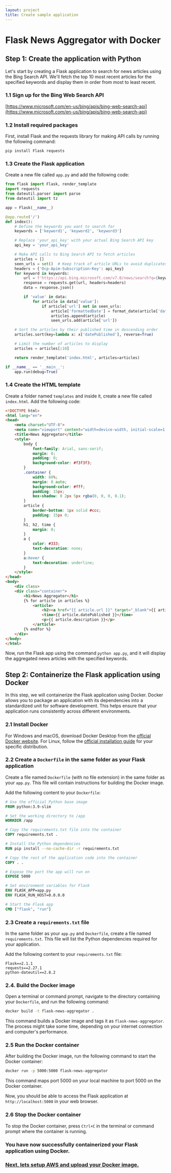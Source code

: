 ```yaml
---
layout: project
title: Create sample application
---
```


# Flask News Aggregator with Docker

## Step 1: Create the application with Python

Let's start by creating a Flask application to search for news articles using the Bing Search API. We'll fetch the top 10 most recent articles for the specified keywords and display them in order from most to least recent.

### 1.1 Sign up for the Bing Web Search API

[https://www.microsoft.com/en-us/bing/apis/bing-web-search-api](https://www.microsoft.com/en-us/bing/apis/bing-web-search-api)

### 1.2 Install required packages

First, install Flask and the requests library for making API calls by running the following command:

```
pip install Flask requests
```

### 1.3 Create the Flask application

Create a new file called `app.py` and add the following code:

```python
from flask import Flask, render_template
import requests
from dateutil.parser import parse
from dateutil import tz

app = Flask(__name__)

@app.route('/')
def index():
    # Define the keywords you want to search for
    keywords = ['keyword1', 'keyword2', 'keyword3']

    # Replace 'your_api_key' with your actual Bing Search API key
    api_key = 'your_api_key'

    # Make API calls to Bing Search API to fetch articles
    articles = []
    seen_urls = set()  # Keep track of article URLs to avoid duplicates
    headers = {'Ocp-Apim-Subscription-Key': api_key}
    for keyword in keywords:
        url = f'https://api.bing.microsoft.com/v7.0/news/search?q={keyword}&count=10&sortBy=Date'
        response = requests.get(url, headers=headers)
        data = response.json()

        if 'value' in data:
            for article in data['value']:
                if article['url'] not in seen_urls:
                    article['formattedDate'] = format_date(article['datePublished'])
                    articles.append(article)
                    seen_urls.add(article['url'])

    # Sort the articles by their published time in descending order
    articles.sort(key=lambda x: x['datePublished'], reverse=True)

    # Limit the number of articles to display
    articles = articles[:10]

    return render_template('index.html', articles=articles)

if __name__ == '__main__':
    app.run(debug=True)
```

### 1.4 Create the HTML template

Create a folder named `templates` and inside it, create a new file called `index.html`. Add the following code:

```html
<!DOCTYPE html>
<html lang="en">
<head>
    <meta charset="UTF-8">
    <meta name="viewport" content="width=device-width, initial-scale=1.0">
    <title>News Aggregator</title>
    <style>
        body {
            font-family: Arial, sans-serif;
            margin: 0;
            padding: 0;
            background-color: #f3f3f3;
        }
        .container {
            width: 80%;
            margin: 0 auto;
            background-color: #fff;
            padding: 15px;
            box-shadow: 0 2px 5px rgba(0, 0, 0, 0.1);
        }
        article {
            border-bottom: 1px solid #ccc;
            padding: 15px 0;
        }
        h1, h2, time {
            margin: 0;
        }
        a {
            color: #333;
            text-decoration: none;
        }
        a:hover {
            text-decoration: underline;
        }
    </style>
</head>
<body>
    <div class>
    <div class="container">
        <h1>News Aggregator</h1>
        {% for article in articles %}
            <article>
                <h2><a href="{{ article.url }}" target="_blank">{{ article.name }}</a></h2>
                <time>{{ article.datePublished }}</time>
                <p>{{ article.description }}</p>
            </article>
        {% endfor %}
    </div>
</body>
</html>
```

Now, run the Flask app using the command `python app.py`, and it will display the aggregated news articles with the specified keywords.

## Step 2: Containerize the Flask application using Docker

In this step, we will containerize the Flask application using Docker. Docker allows you to package an application with its dependencies into a standardized unit for software development. This helps ensure that your application runs consistently across different environments.

### 2.1 Install Docker

For Windows and macOS, download Docker Desktop from the [official Docker website](https://www.docker.com/products/docker-desktop).
For Linux, follow the [official installation guide](https://docs.docker.com/engine/install/) for your specific distribution.

### 2.2 Create a `Dockerfile` in the same folder as your Flask application

Create a file named `Dockerfile` (with no file extension) in the same folder as your `app.py`. This file will contain instructions for building the Docker image.

Add the following content to your `Dockerfile`:

```Dockerfile
# Use the official Python base image
FROM python:3.9-slim

# Set the working directory to /app
WORKDIR /app

# Copy the requirements.txt file into the container
COPY requirements.txt .

# Install the Python dependencies
RUN pip install --no-cache-dir -r requirements.txt

# Copy the rest of the application code into the container
COPY . .

# Expose the port the app will run on
EXPOSE 5000

# Set environment variables for Flask
ENV FLASK_APP=app.py
ENV FLASK_RUN_HOST=0.0.0.0

# Start the Flask app
CMD ["flask", "run"]
```

### 2.3 Create a `requirements.txt` file

In the same folder as your `app.py` and `Dockerfile`, create a file named `requirements.txt`. This file will list the Python dependencies required for your application.

Add the following content to your `requirements.txt` file:

```
Flask==2.1.1
requests==2.27.1
python-dateutil==2.8.2
```

### 2.4. Build the Docker image

Open a terminal or command prompt, navigate to the directory containing your `Dockerfile`, and run the following command:

```sh
docker build -t flask-news-aggregator .
```

This command builds a Docker image and tags it as `flask-news-aggregator`. The process might take some time, depending on your internet connection and computer's performance.

### 2.5 Run the Docker container

After building the Docker image, run the following command to start the Docker container:

```sh
docker run -p 5000:5000 flask-news-aggregator
```

This command maps port 5000 on your local machine to port 5000 on the Docker container.

Now, you should be able to access the Flask application at `http://localhost:5000` in your web browser.

### 2.6 Stop the Docker container

To stop the Docker container, press `Ctrl+C` in the terminal or command prompt where the container is running.

### You have now successfully containerized your Flask application using Docker. 
### [Next, lets setup AWS and upload your Docker image.](project2.html)

